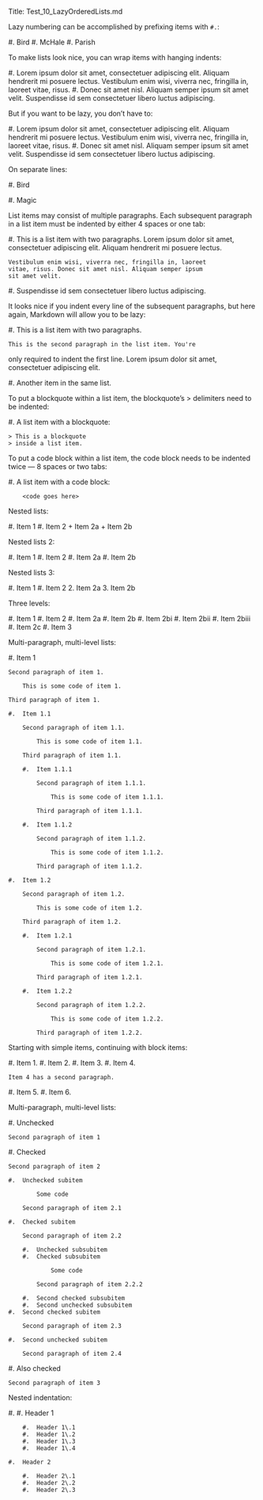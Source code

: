 ﻿Title: Test_10_LazyOrderedLists.md

Lazy numbering can be accomplished by prefixing items with `#.`:

#.  Bird
#.  McHale
#.  Parish

To make lists look nice, you can wrap items with hanging indents:

#.  Lorem ipsum dolor sit amet, consectetuer adipiscing elit.
    Aliquam hendrerit mi posuere lectus. Vestibulum enim wisi,
    viverra nec, fringilla in, laoreet vitae, risus.
#.  Donec sit amet nisl. Aliquam semper ipsum sit amet velit.
    Suspendisse id sem consectetuer libero luctus adipiscing.

But if you want to be lazy, you don’t have to:

#.  Lorem ipsum dolor sit amet, consectetuer adipiscing elit.
Aliquam hendrerit mi posuere lectus. Vestibulum enim wisi,
viverra nec, fringilla in, laoreet vitae, risus.
#.  Donec sit amet nisl. Aliquam semper ipsum sit amet velit.
Suspendisse id sem consectetuer libero luctus adipiscing.

On separate lines:

#.  Bird

#.  Magic

List items may consist of multiple paragraphs. Each subsequent paragraph in a list item must be indented by either 4 spaces or one tab:

#.  This is a list item with two paragraphs. Lorem ipsum dolor
    sit amet, consectetuer adipiscing elit. Aliquam hendrerit
    mi posuere lectus.

    Vestibulum enim wisi, viverra nec, fringilla in, laoreet
    vitae, risus. Donec sit amet nisl. Aliquam semper ipsum
    sit amet velit.

#.  Suspendisse id sem consectetuer libero luctus adipiscing.

It looks nice if you indent every line of the subsequent paragraphs, but here again, Markdown will allow you to be lazy:

#.  This is a list item with two paragraphs.

    This is the second paragraph in the list item. You're
only required to indent the first line. Lorem ipsum dolor
sit amet, consectetuer adipiscing elit.

#.  Another item in the same list.

To put a blockquote within a list item, the blockquote’s > delimiters need to be indented:

#.  A list item with a blockquote:

    > This is a blockquote
    > inside a list item.

To put a code block within a list item, the code block needs to be indented twice — 8 spaces or two tabs:

#.  A list item with a code block:

        <code goes here>

Nested lists:

#. Item 1
#. Item 2
	+ Item 2a
	+ Item 2b

Nested lists 2:

#. Item 1
#. Item 2
	#. Item 2a
	#. Item 2b

Nested lists 3:

#. Item 1
#. Item 2
	2. Item 2a
	3. Item 2b

Three levels:

#. Item 1
#. Item 2
	#. Item 2a
	#. Item 2b
		#. Item 2bi
		#. Item 2bii
		#. Item 2biii
	#. Item 2c
#. Item 3

Multi-paragraph, multi-level lists:

#.	Item 1
	
	Second paragraph of item 1.
	
		This is some code of item 1.

	Third paragraph of item 1.
	
	#.	Item 1.1
		
		Second paragraph of item 1.1.
	
			This is some code of item 1.1.

		Third paragraph of item 1.1.
	
		#.	Item 1.1.1
		
			Second paragraph of item 1.1.1.
	
				This is some code of item 1.1.1.

			Third paragraph of item 1.1.1.
	
		#.	Item 1.1.2
		
			Second paragraph of item 1.1.2.
	
				This is some code of item 1.1.2.

			Third paragraph of item 1.1.2.
	
	#.	Item 1.2
		
		Second paragraph of item 1.2.
	
			This is some code of item 1.2.

		Third paragraph of item 1.2.
	
		#.	Item 1.2.1
		
			Second paragraph of item 1.2.1.
	
				This is some code of item 1.2.1.

			Third paragraph of item 1.2.1.
	
		#.	Item 1.2.2
		
			Second paragraph of item 1.2.2.
	
				This is some code of item 1.2.2.

			Third paragraph of item 1.2.2.

Starting with simple items, continuing with block items:

#.	Item 1.
#.	Item 2.
#.	Item 3.
#.	Item 4.
	
	Item 4 has a second paragraph.

#.	Item 5.
#.	Item 6.


Multi-paragraph, multi-level lists:

#.	Unchecked
	
	Second paragraph of item 1

#.	Checked
	
	Second paragraph of item 2
	
	#.	Unchecked subitem

			Some code

		Second paragraph of item 2.1

	#.	Checked subitem

		Second paragraph of item 2.2

		#.	Unchecked subsubitem
		#.	Checked subsubitem

				Some code

			Second paragraph of item 2.2.2

		#.	Second checked subsubitem
		#.	Second unchecked subsubitem
	#.	Second checked subitem

		Second paragraph of item 2.3

	#.	Second unchecked subitem

		Second paragraph of item 2.4

#.	Also checked

	Second paragraph of item 3

Nested indentation:

#.	#.	Header 1
		
		#.	Header 1\.1
		#.	Header 1\.2
		#.	Header 1\.3
		#.	Header 1\.4
		
	#.	Header 2
		
		#.	Header 2\.1
		#.	Header 2\.2
		#.	Header 2\.3
